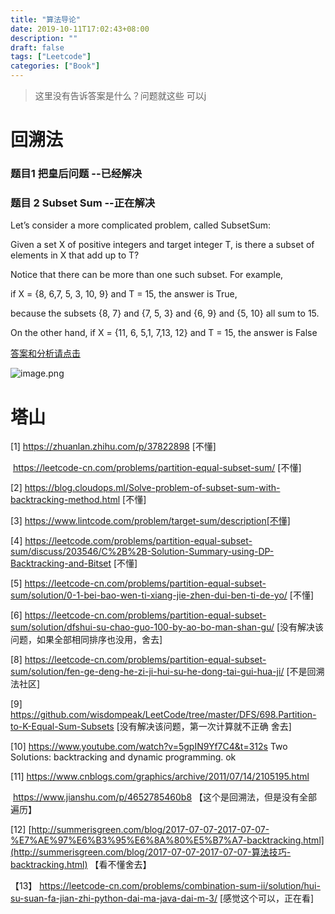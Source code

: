 ```yaml
---
title: "算法导论"
date: 2019-10-11T17:02:43+08:00
description: ""
draft: false
tags: ["Leetcode"]
categories: ["Book"]
---
```


> 这里没有告诉答案是什么？问题就这些 可以j

# 回溯法

### 题目1 把皇后问题 --已经解决

### 题目 2   Subset Sum --正在解决



  Let’s consider a more complicated problem, called SubsetSum: 

Given a set X of positive integers and target integer T, is there a subset of elements in X that
add up to T? 



Notice that there can be more than one such subset. For example,

if X = {8, 6,7, 5, 3, 10, 9} and T = 15, the answer is True,

 because the subsets {8, 7} and {7, 5, 3} and {6, 9} and {5, 10} all sum to 15.



 On the other hand, if
X = {11, 6, 5,1, 7,13, 12} and T = 15, the answer is False  



[答案和分析请点击](https://github.com/wangcy6/leetcode/blob/master/code/c%2B%2B/416.%E5%88%86%E5%89%B2%E7%AD%89%E5%92%8C%E5%AD%90%E9%9B%86.cpp)

![image.png](https://i.loli.net/2019/11/08/JajtIqSDy8Ak9eK.png)



# 塔山

[1]  https://zhuanlan.zhihu.com/p/37822898 [不懂]

​    https://leetcode-cn.com/problems/partition-equal-subset-sum/ [不懂]

[2]  https://blog.cloudops.ml/Solve-problem-of-subset-sum-with-backtracking-method.html [不懂]

[3]  https://www.lintcode.com/problem/target-sum/description[不懂]

[4]  https://leetcode.com/problems/partition-equal-subset-sum/discuss/203546/C%2B%2B-Solution-Summary-using-DP-Backtracking-and-Bitset  [不懂]

[5]  https://leetcode-cn.com/problems/partition-equal-subset-sum/solution/0-1-bei-bao-wen-ti-xiang-jie-zhen-dui-ben-ti-de-yo/ [不懂]

[6]  https://leetcode-cn.com/problems/partition-equal-subset-sum/solution/dfshui-su-chao-guo-100-by-ao-bo-man-shan-gu/ [没有解决该问题，如果全部相同排序也没用，舍去]

[8]  https://leetcode-cn.com/problems/partition-equal-subset-sum/solution/fen-ge-deng-he-zi-ji-hui-su-he-dong-tai-gui-hua-ji/ [不是回溯法社区]

[9]  https://github.com/wisdompeak/LeetCode/tree/master/DFS/698.Partition-to-K-Equal-Sum-Subsets  [没有解决该问题，第一次计算就不正确 舍去]

[10]  https://www.youtube.com/watch?v=5gpIN9Yf7C4&t=312s    Two Solutions: backtracking and dynamic programming.  ok

[11]  https://www.cnblogs.com/graphics/archive/2011/07/14/2105195.html  

​     https://www.jianshu.com/p/4652785460b8  【这个是回溯法，但是没有全部遍历】

[12]   [http://summerisgreen.com/blog/2017-07-07-2017-07-07-%E7%AE%97%E6%B3%95%E6%8A%80%E5%B7%A7-backtracking.html](http://summerisgreen.com/blog/2017-07-07-2017-07-07-算法技巧-backtracking.html)  【看不懂舍去】

【13】  https://leetcode-cn.com/problems/combination-sum-ii/solution/hui-su-suan-fa-jian-zhi-python-dai-ma-java-dai-m-3/  [感觉这个可以，正在看]



